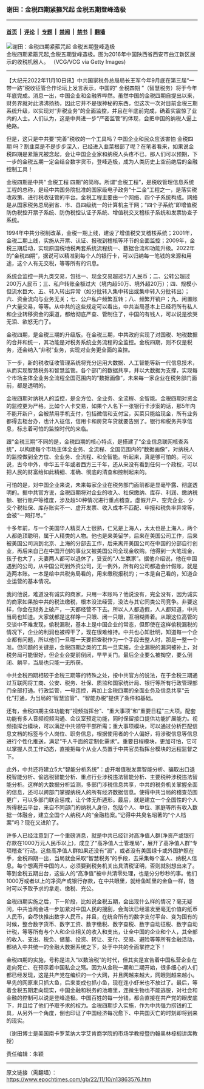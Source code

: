 ### 谢田：金税四期紧箍咒起 金税五期登峰造极

---

#### [首页](../../../..?n13863576) &nbsp;|&nbsp; [评论](../../../../../epoch-comment?n13863576) &nbsp;|&nbsp; [专题](../../../../../epoch-special?n13863576) &nbsp;|&nbsp; [禁闻](../../../../../epoch-news?n13863576) &nbsp;|&nbsp; [禁书](../../../../../books?n13863576) &nbsp;|&nbsp; [翻墙](https://github.com/gfw-breaker/nogfw/blob/master/README.md?n13863576)


<div><img alt="谢田：金税四期紧箍咒起 金税五期登峰造极" class="attachment-djy_600_400 size-djy_600_400 wp-post-image" src="https://i.epochtimes.com/assets/uploads/2022/11/id13863589-Tax-service-robot-China-GettyImages-627947448-600x400.jpg"/>
<div class="caption">
 金税四期紧箍咒起,金税五期登峰造极。图为2016年中国陕西省西安市曲江新区展示的收税机器人。 （VCG/VCG via Getty Images)
</div></div><hr/><div class="post_content" id="artbody" itemprop="articleBody">
 <!-- article content begin -->
 <p>
  【大纪元2022年11月10日讯】中共国家税务总局局长王军今年9月底在第三届“一带一路”税收征管合作论坛上发言表示，中国的“
  <ok href="https://www.epochtimes.com/gb/tag/%E9%87%91%E7%A8%8E%E5%9B%9B%E6%9C%9F.html">
   金税四期
  </ok>
  ”（智慧税务）将于今年年底完成。消息一出，中国企业和金融界哗然。虽然中国的金税四期自提出以来，财务界就对此沸沸扬扬，因此它并不是很神秘的东西，但这次一次对目前金税三期系统升级，以实现对“非税业务”的全面监控，并且在年底前完成，确着实震惊了业内的人士。人们认为，这是中共进一步“严密监管”的体现，会把中国的纳税人逼上绝路。
 </p>
 <p>
  但是，这只是中共要“完善”税收的一个工具吗？中国企业和民众应该害怕
  <ok href="https://www.epochtimes.com/gb/tag/%E9%87%91%E7%A8%8E%E5%9B%9B%E6%9C%9F.html">
   金税四期
  </ok>
  吗？割韭菜是不是步步深入，已经进入韭菜根部了呢？在笔者看来，如果说金税四期是紧箍咒被念起，会让中国企业家和纳税人头疼不已，那人们可以预期，下一步的金税五期一定会结合数字货币，登峰造极，成为人类历史上空前绝后的金融控制工具！
 </p>
 <p>
  金税四期是中共“
  <ok href="https://www.epochtimes.com/gb/tag/%E9%87%91%E7%A8%8E%E5%B7%A5%E7%A8%8B.html">
   金税工程
  </ok>
  四期”的简称。所谓“金税工程”，是税收管理信息系统工程的总称，是经中共国务院批准的国家级电子政务“十二金”工程之一，是落实税收政策、进行税收征管的平台。金税工程主要由一个网络、四个子系统构成。网络是从国家税务总局到省、市、县四级统一的计算机主干网；“四个子系统”即增值税防伪税控开票子系统、防伪税控认证子系统、增值税交叉稽核子系统和发票协查子系统。
 </p>
 <p>
  1994年中共分税制改革，金税一期上线，建设了增值税交叉稽核系统；2001年，金税二期上线，实施从开票、认证、报税到稽核等环节的全面监控；2009年，金税三期启动，实现原国税地税两套系统流程统一、数据合流和功能升级。2022年的“金税四期”，据说可以精准到每个人的银行卡，可以归纳每一笔钱的来源和用途，这个人有无交税，等等所有的讯息。
 </p>
 <p>
  系统会监控一共九类交易，包括一、现金交易超过5万人民币；二、公转公超过200万人民币；三、私户转账金额过大（境内超50万、境外超20万）；四、规模小但流水巨大、五、转入转出异常（如分批转入集中转出或集中转入分批转出）；六、资金流向与业务无关；七、公户私户频繁互转；八、频繁开销户；九、闲置账户大量交易，等等。从中共的这些规定可以看出，中共当局基本上已经将所有私人和企业转移资金的渠道，都给彻底严查、管制住了，中国的有钱人，可以说是欲哭无泪、欲怒无门了。
 </p>
 <p>
  金税四期，是金税三期的升级版。在金税三期，中共政府实现了对国税、地税数据的合并和统一，其功能是对税务系统业务流程的全监控。金税四期，则不仅是税务，还会纳入“非税”业务，实现对业务更全面的监控。
 </p>
 <p>
  下一步，新的税收征收管理系统将充分运用大数据、人工智能等新一代信息技术，从而实现智慧税务和智慧监管。各个部门的数据共享，并以大数据为支撑，实现每个市场主体全业务全流程全国范围内的“数据画像”，未来每一家企业在税务部门面前，都是透明的。
 </p>
 <p>
  金税四期对纳税人的监控，是全方位、全业务、全流程、全智能。金税四期对资金的监控更为严格。比如个人卡交易，如果个人名下一张银行卡涉案的话，那5年内不能开新户，会被禁用手机支付，包括微信和支付宝，买菜只能给现金，所有业务都得去柜台办，也计入征信，信用卡和房贷车贷就要告别了。银行和税务共享信息，标志着可怕的监控时代的来临。
 </p>
 <p>
  跟“金税三期”不同的是，金税四期的核心特点，是搭建了“企业信息联网核查系统”，以构建每个市场主体全业务、全流程、全国范围内的“数据画像”，对纳税人的监控做到全方位、全业务、全流程、和全智能。听起来，真是够可怕的。可以说，古今中外，中华五千年或者西方三千年，还从来没有看到任何一个政权，可以把人民的财富给如此精细、准确、彻底的清查和控制起来的。
 </p>
 <p>
  可怕的是，对中国企业来说，未来每家企业在税务部门面前都是显毫毕露、彻底透明的。据中共官方说，金税四期将对企业的收入、社保缴纳、库存、利润、缴纳税额、银行账户等维度，涉及超50种情况进行重点稽查。虚假开户、空壳企业、少交个税社保、库存账实不一、虚开发票、收入成本不匹配、申报和税负率异常等，会被“一网打尽。”
 </p>
 <p>
  十多年前，与一个美国华人精英人士很熟，仁兄是上海人，太太也是上海人，两个人都绝顶聪明，属于人精类的人物。他也是来美留学，后来在美国公司工作，后来被美国公司派到北京、上海的分部去工作，后来离开美国公司在中国的分部自行创业，再后来自己在中国开创的事业又被美国公司全现金收购。他得到一大笔现金，孩子也大了，夫妻两人都可以退休了，妥妥的“人生赢家”。据他介绍说，他在中国遇到的公司，从中国公司到外资公司，无一例外，所有的公司都造会计假账，就是造两本账。一本是给中共税务局看的，用来缴税报税的；一本是自己看的，知道企业运营的基本情况。
 </p>
 <p>
  我问他说，难道没有诚实的商家，只用一本账吗？他说没有，完全没有，因为诚实的商家如果按中共的税法缴税，根本没法经营，没法与其它同类公司竞争。非要这样，你会在财务上破产，一天都经营不下去。所以人人都造假，人人都知道，中共当局也知道。大家就都是这样睁一只眼、闭一只眼，互相糊弄着。从跟这位高管的交谈中不难发现，偷税漏税，基本上是中国企业的常态，但即使在这样偷税漏税的情况下，企业的利润也被榨干了，现在很难维持。中共也心知肚明，知道每一个企业都有问题，所以他们一旦哪一天要把查税作为一个手段去整人时，那是一整一个准。但问题的关键是，金税四期之类的工具一旦实施，企业漏税的漏洞被补上，对税务局可能很好，但企业会提前倒闭，早早关门。最后企业要么被掏空，要么倒闭、躺平，当局也只能一无所获。
 </p>
 <p>
  中共金税四期相较于金税三期等的特殊之处，按中共官方的说法，在于金税三期通过互联网将工商、公安、税务、社保、质监和国家统计局、银行等所有行政管理部门全部打通。行政监管，一号连控，再加上金税四期的全面业务及信息共享“云化”打通，为当局的“智慧监管”、“智能办税”提供了条件和基础。
 </p>
 <p>
  还有，金税四期主体功能有“视频指挥台”、“重大事项”和“重要日程”三大项。配套功能有多人音频视频沟通、会议室预定功能，同时保留接口提供功能扩展能力。视频指挥台模块，可以满足中共领导干部所需；重大事项模块，可以通过分析匹配信息文档的标签与个人岗位、职务信息，根据使用者的个人偏好，将涉税信息等信息进行个性化推送，满足“千人千面的定制化需求”。重要日程模块，更加可怕，它可以掌握人员工作动态，直接把每个从业人员置于中共官员指挥台模块的远程监督之下。
 </p>
 <p>
  此外，中共还将建立5大“智能分析系统”：虚开增值税发票智能分析、骗取出口退税智能分析、偷逃税智能分析、重点行业涉税违法智能分析、主要税种涉税违法智能分析。这样的大数据分析监测，多部门涉税信息共享，中共的税务机关掌握全面的信息，还可以跨部门掌握纳税人的所有经济数据信息。使得中共当局的稽查范围更广，可以多部门联合惩戒，让个体无所遁形。最后，就是建立一个全国性的个人所得税云平台，来自不同部门的纳税人身份，包括个人、单位、家庭等所有收入数据一体融合，建立全国个人纳税人的“金融档案。”记得中共臭名昭著的“个人档案”吗？现在又进阶了。
 </p>
 <p>
  许多人已经注意到了一个重磅消息，就是中共已经针对高净值人群(净资产或银行存款在1000万元人民币以上)，成立了“高净值人士管理局”，展开了高净值人群“专项稽查”行动。这些高净值人群如果还没有“润”，或者没有美国绿卡或外国护照在手，金税四期一出，当局就会采取“智慧税务”的手段，去采集每个富人、纳税人信息。每个想离开中国的人，必须要到税务机关出具清税证明，否则就别想出来了。等到金税五期出台，这些人的“高净值”被中共清零处理，也是分分秒秒的事。他们1000万或者以上的净资产或银行存款，在中共眼里，就给鱼缸里的金鱼一样，随时可以予取予求的拿走、缴税、充公。
 </p>
 <p>
  金税四期实施之后，下一阶段，比如说金税五期，会出现什么样的情况？毫无疑问，中共当局会进一步加紧对中国人民的搜刮，会淘汰已经滥发至毫无价值的纸币人民币，会尽快推出数字人民币。并且，在统合所有的数字支付平台、变为国有的时候，整合数字货币、数字工资、数字缴税、数字查税、数字自动征税、数字自动计税，等等所有与个人和企业相关的收入和支出，让全中国的企业和个人，其全部的收入、支出、税负、储蓄、投资、转让、支付、交易、避险等等所有金融活动，都纳入中共统一的金融大数据系统之下，处于中共的全面掌控之下！
 </p>
 <p>
  金税四期的实施，号称是进入“以数治税”的时代，但其实是宣告着中国私营企业在走向死亡、在预示着中国私企之殇。因为从金税一期和二期开始，很多细心的人们都已经发现，这是共产党在编织的一个大网，并且网越来越大，网眼则越来越小。早先的网原来只抓大鱼，后来变成也抓小鱼，现在连小虾米也不放过了。最后，等着金税五期走向现实，中国金融和税务的池塘里，连微生物也不能逃脱，对社会和金融的控制可以说是登峰造极。中国百姓的每一分钱，都会直接在共产党的眼皮底下，并且给了他们予取予求的权力。金税四期步入实施，作为中共强力捞钱的工具，从另外一个角度，倒也印证了中国经济每况愈下、中共国灭亡的时刻即将到来的现实。
 </p>
 <p>
  （谢田博士是美国南卡罗莱纳大学艾肯商学院的市场学教授暨约翰奥林棕榈讲席教授）
 </p>
 <p>
  责任编辑：朱颖
 </p>
 <!-- article content end -->
 <div id="below_article_ad">
 </div>
</div>


---

原文链接（需翻墙）：https://www.epochtimes.com/gb/22/11/10/n13863576.htm